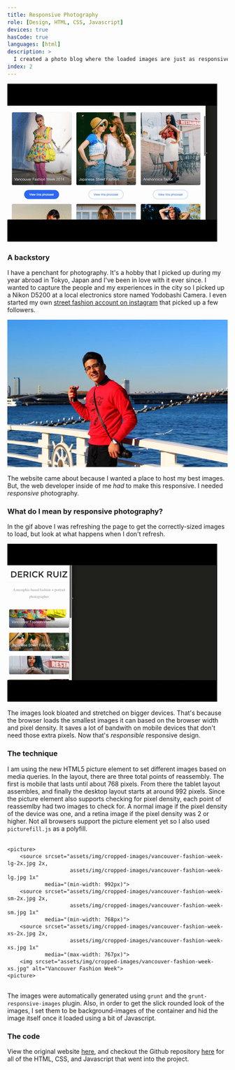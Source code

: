```yaml
---
title: Responsive Photography
role: [Design, HTML, CSS, Javascript]
devices: true
hasCode: true
languages: [html]
description: >
  I created a photo blog where the loaded images are just as responsive as the layout.
index: 2
---
```

![A gif of the responsive layout.][site]

### A backstory
I have a penchant for photography. It's a hobby that I picked up during my year abroad in Tokyo, Japan and I've been in love with it ever since. I wanted to capture the people and my experiences in the city so I picked up a Nikon D5200 at a local electronics store named Yodobashi Camera. I even started my own [street fashion account on instagram](http://instagram.com/misphis) that picked up a few followers.

![A photo of me in Japan holding my camera by the sea.][in-japan-with-camera]

The website came about because I wanted a place to host my best images. But, the web developer inside of me *had* to make this responsive. I needed *responsive* photography.

### What do I mean by responsive photography?

In the gif above I was refreshing the page to get the correctly-sized images to load, but look at what happens when I don't refresh.

![A gif of the correct image sizes loading on mobile, but not desktop or tablet.][images]

The images look bloated and stretched on bigger devices. That's because the browser loads the smallest images it can based on the browser width and pixel density. It saves a lot of bandwith on mobile devices that don't need those extra pixels. Now that's *responsible* responsive design.

### The technique

I am using the new HTML5 picture element to set different images based on media queries. In the layout, there are three total points of reassembly. The first is mobile that lasts until about 768 pixels. From there the tablet layout assembles, and finally the desktop layout starts at around 992 pixels. Since the picture element also supports checking for pixel density, each point of reassemlby had two images to check for. A normal image if the pixel density of the device was one, and a retina image if the pixel density was 2 or higher. Not all browsers support the picture element yet so I also used `picturefill.js` as a polyfill. 

<pre data-language="HTML">
	<code data-language="HTML">
&lt;picture&gt;
    &lt;source srcset="assets/img/cropped-images/vancouver-fashion-week-lg-2x.jpg 2x,
                    assets/img/cropped-images/vancouver-fashion-week-lg.jpg 1x" 
            media="(min-width: 992px)"&gt;
    &lt;source srcset="assets/img/cropped-images/vancouver-fashion-week-sm-2x.jpg 2x,
                    assets/img/cropped-images/vancouver-fashion-week-sm.jpg 1x" 
            media="(min-width: 768px)"&gt;
    &lt;source srcset="assets/img/cropped-images/vancouver-fashion-week-xs-2x.jpg 2x,
                    assets/img/cropped-images/vancouver-fashion-week-xs.jpg 1x" 
            media="(max-width: 767px)"&gt;
    &lt;img srcset="assets/img/cropped-images/vancouver-fashion-week-xs.jpg" alt="Vancouver Fashion Week"&gt;
&lt;picture&gt;
	</code>
</pre>

The images were automatically generated using `grunt` and the `grunt-responsive-images` plugin. Also, in order to get the slick rounded look of the images, I set them to be background-images of the container and hid the image itself once it loaded using a bit of Javascript.

### The code

View the original website [here][original-website], and checkout the Github repository [here][github-repository] for all of the HTML, CSS, and Javascript that went into the project.

[site]: /img/work/responsive-photography/site.gif
[images]: /img/work/responsive-photography/images.gif
[in-japan-with-camera]: /img/work/responsive-photography/in-japan-with-camera.jpg
[github-repository]: https://github.com/itsderick/photography/tree/gh-pages
[original-website]: http://derickruiz.com/photography/